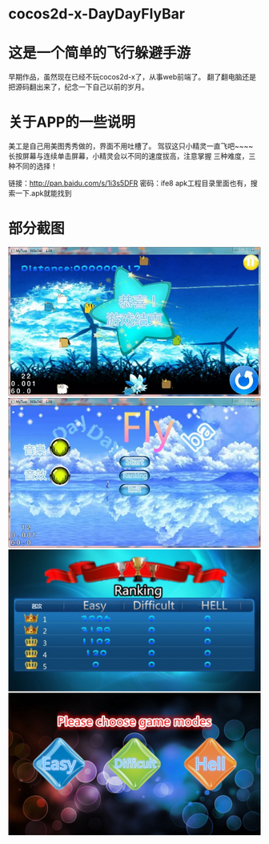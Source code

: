 # cocos2d-x-DayDayFlyBar


这是一个简单的飞行躲避手游
===
早期作品，虽然现在已经不玩cocos2d-x了，从事web前端了。
翻了翻电脑还是把源码翻出来了，纪念一下自己以前的岁月。

关于APP的一些说明
===
美工是自己用美图秀秀做的，界面不用吐槽了。
驾驭这只小精灵一直飞吧~~~~
长按屏幕与连续单击屏幕，小精灵会以不同的速度拔高，注意掌握
三种难度，三种不同的选择！


链接：http://pan.baidu.com/s/1i3s5DFR 密码：ife8 
apk工程目录里面也有，搜索一下.apk就能找到

部分截图
===
![](https://github.com/ShanaMaid/cocos2d-x-DayDayFlyBar/raw/master/Img/1.jpg)
![](https://github.com/ShanaMaid/cocos2d-x-DayDayFlyBar/raw/master/Img/2.jpg)
![](https://github.com/ShanaMaid/cocos2d-x-DayDayFlyBar/raw/master/Img/3.png)
![](https://github.com/ShanaMaid/cocos2d-x-DayDayFlyBar/raw/master/Img/4.png)
